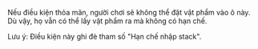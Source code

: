 Nếu điều kiện thỏa mãn, người chơi sẽ không thể đặt vật phẩm vào ô này. Dù vậy, họ vẫn có thể lấy vật phẩm ra mà không có hạn chế.

Lưu ý: Điều kiện này ghi đè tham số "Hạn chế nhập stack".
